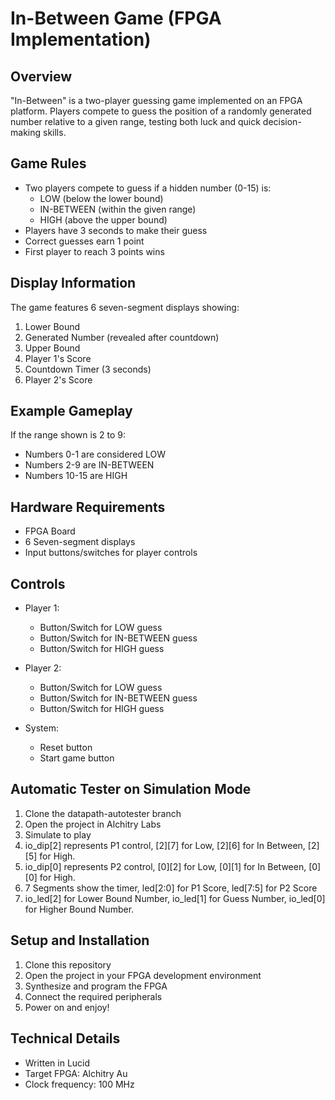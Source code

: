 # In-Between Game (FPGA Implementation)

## Overview
"In-Between" is a two-player guessing game implemented on an FPGA platform. Players compete to guess the position of a randomly generated number relative to a given range, testing both luck and quick decision-making skills.

## Game Rules
- Two players compete to guess if a hidden number (0-15) is:
  - LOW (below the lower bound)
  - IN-BETWEEN (within the given range)
  - HIGH (above the upper bound)
- Players have 3 seconds to make their guess
- Correct guesses earn 1 point
- First player to reach 3 points wins

## Display Information
The game features 6 seven-segment displays showing:
1. Lower Bound
2. Generated Number (revealed after countdown)
3. Upper Bound
4. Player 1's Score
5. Countdown Timer (3 seconds)
6. Player 2's Score

## Example Gameplay
If the range shown is 2 to 9:
- Numbers 0-1 are considered LOW
- Numbers 2-9 are IN-BETWEEN
- Numbers 10-15 are HIGH

## Hardware Requirements
- FPGA Board
- 6 Seven-segment displays
- Input buttons/switches for player controls

## Controls
- Player 1:
  - Button/Switch for LOW guess
  - Button/Switch for IN-BETWEEN guess
  - Button/Switch for HIGH guess

- Player 2:
  - Button/Switch for LOW guess
  - Button/Switch for IN-BETWEEN guess
  - Button/Switch for HIGH guess

- System:
  - Reset button
  - Start game button

## Automatic Tester on Simulation Mode
1. Clone the datapath-autotester branch
2. Open the project in Alchitry Labs
3. Simulate to play
4. io_dip[2] represents P1 control, [2][7] for Low, [2][6] for In Between, [2][5] for High.
5. io_dip[0] represents P2 control, [0][2] for Low, [0][1] for In Between, [0][0] for High.
6. 7 Segments show the timer, led[2:0] for P1 Score, led[7:5] for P2 Score
7. io_led[2] for Lower Bound Number, io_led[1] for Guess Number, io_led[0] for Higher Bound Number.

## Setup and Installation
1. Clone this repository
2. Open the project in your FPGA development environment
3. Synthesize and program the FPGA
4. Connect the required peripherals
5. Power on and enjoy!

## Technical Details
- Written in Lucid
- Target FPGA: Alchitry Au
- Clock frequency: 100 MHz